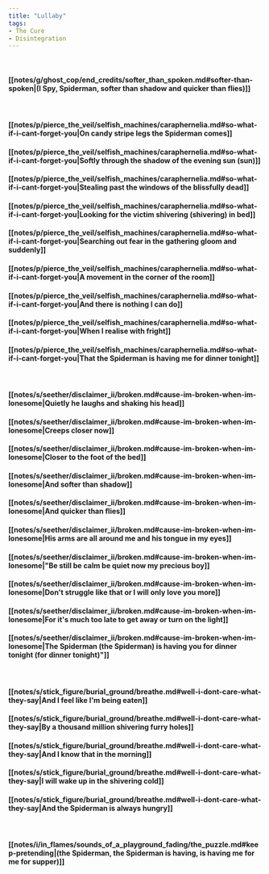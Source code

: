 ```yaml
---
title: "Lullaby"
tags:
- The Cure
- Disintegration
---
```

&nbsp;
#### [[notes/g/ghost_cop/end_credits/softer_than_spoken.md#softer-than-spoken|(I Spy, Spiderman, softer than shadow and quicker than flies)]]
&nbsp;
#### [[notes/p/pierce_the_veil/selfish_machines/caraphernelia.md#so-what-if-i-cant-forget-you|On candy stripe legs the Spiderman comes]]
#### [[notes/p/pierce_the_veil/selfish_machines/caraphernelia.md#so-what-if-i-cant-forget-you|Softly through the shadow of the evening sun (sun)]]
#### [[notes/p/pierce_the_veil/selfish_machines/caraphernelia.md#so-what-if-i-cant-forget-you|Stealing past the windows of the blissfully dead]]
#### [[notes/p/pierce_the_veil/selfish_machines/caraphernelia.md#so-what-if-i-cant-forget-you|Looking for the victim shivering (shivering) in bed]]
#### [[notes/p/pierce_the_veil/selfish_machines/caraphernelia.md#so-what-if-i-cant-forget-you|Searching out fear in the gathering gloom and suddenly]]
#### [[notes/p/pierce_the_veil/selfish_machines/caraphernelia.md#so-what-if-i-cant-forget-you|A movement in the corner of the room]]
#### [[notes/p/pierce_the_veil/selfish_machines/caraphernelia.md#so-what-if-i-cant-forget-you|And there is nothing I can do]]
#### [[notes/p/pierce_the_veil/selfish_machines/caraphernelia.md#so-what-if-i-cant-forget-you|When I realise with fright]]
#### [[notes/p/pierce_the_veil/selfish_machines/caraphernelia.md#so-what-if-i-cant-forget-you|That the Spiderman is having me for dinner tonight]]
&nbsp;
#### [[notes/s/seether/disclaimer_ii/broken.md#cause-im-broken-when-im-lonesome|Quietly he laughs and shaking his head]]
#### [[notes/s/seether/disclaimer_ii/broken.md#cause-im-broken-when-im-lonesome|Creeps closer now]]
#### [[notes/s/seether/disclaimer_ii/broken.md#cause-im-broken-when-im-lonesome|Closer to the foot of the bed]]
#### [[notes/s/seether/disclaimer_ii/broken.md#cause-im-broken-when-im-lonesome|And softer than shadow]]
#### [[notes/s/seether/disclaimer_ii/broken.md#cause-im-broken-when-im-lonesome|And quicker than flies]]
#### [[notes/s/seether/disclaimer_ii/broken.md#cause-im-broken-when-im-lonesome|His arms are all around me and his tongue in my eyes]]
#### [[notes/s/seether/disclaimer_ii/broken.md#cause-im-broken-when-im-lonesome|"Be still be calm be quiet now my precious boy]]
#### [[notes/s/seether/disclaimer_ii/broken.md#cause-im-broken-when-im-lonesome|Don't struggle like that or I will only love you more]]
#### [[notes/s/seether/disclaimer_ii/broken.md#cause-im-broken-when-im-lonesome|For it's much too late to get away or turn on the light]]
#### [[notes/s/seether/disclaimer_ii/broken.md#cause-im-broken-when-im-lonesome|The Spiderman (the Spiderman) is having you for dinner tonight (for dinner tonight)"]]
&nbsp;
#### [[notes/s/stick_figure/burial_ground/breathe.md#well-i-dont-care-what-they-say|And I feel like I'm being eaten]]
#### [[notes/s/stick_figure/burial_ground/breathe.md#well-i-dont-care-what-they-say|By a thousand million shivering furry holes]]
#### [[notes/s/stick_figure/burial_ground/breathe.md#well-i-dont-care-what-they-say|And I know that in the morning]]
#### [[notes/s/stick_figure/burial_ground/breathe.md#well-i-dont-care-what-they-say|I will wake up in the shivering cold]]
#### [[notes/s/stick_figure/burial_ground/breathe.md#well-i-dont-care-what-they-say|And the Spiderman is always hungry]]
&nbsp;
#### [[notes/i/in_flames/sounds_of_a_playground_fading/the_puzzle.md#keep-pretending|(the Spiderman, the Spiderman is having, is having me for me for supper)]]

